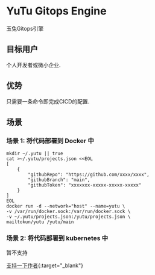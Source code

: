 # YuTu Gitops Engine
玉兔Gitops引擎
## 目标用户
个人开发者或微小企业.
## 优势
只需要一条命令即完成CICD的配置. 

## 场景
### 场景 1: 将代码部署到 Docker 中
```
mkdir ~/.yutu || true
cat >~/.yutu/projects.json <<EOL
[
    {
        "githubRepo": "https://github.com/xxxx/xxxx",
        "githubBranch": "main",
        "githubToken": "xxxxxxx-xxxxx-xxxxx-xxxxx"
    }
]
EOL
docker run -d --network="host" --name=yutu \
-v /var/run/docker.sock:/var/run/docker.sock \
-v ~/.yutu/projects.json:/yutu/projects.json \
mailtokun/yutu /yutu/main
```

### 场景 2: 将代码部署到 kubernetes 中
暂不支持


[支持一下作者](https://www.buymeacoffee.com/coffeefree){:target="_blank"}
